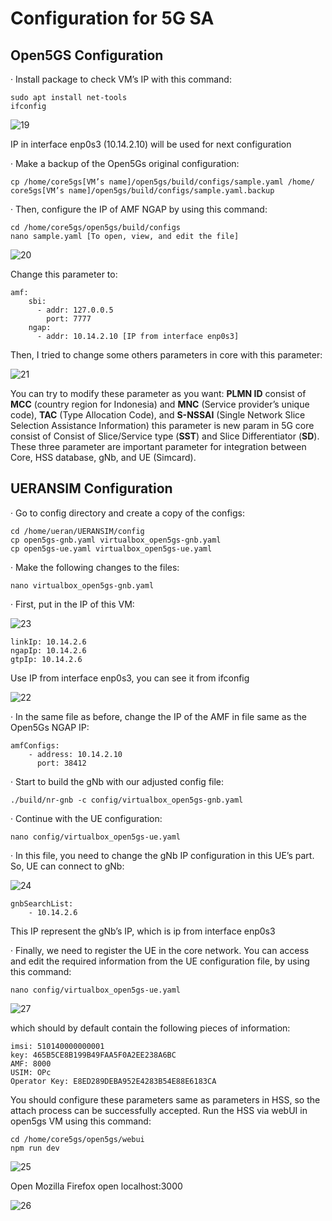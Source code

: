 # Configuration for 5G SA

## Open5GS Configuration
· Install package to check VM’s IP with this command:
```Linux
sudo apt install net-tools
ifconfig
```
![19](https://github.com/Citrayaf/How-to-build-OpenCore-and-OpenRAN-for-5G/blob/main/Pictures/19.png?raw=true)

IP in interface enp0s3 (10.14.2.10) will be used for next configuration

· Make a backup of the Open5Gs original configuration:
```Linux
cp /home/core5gs[VM’s name]/open5gs/build/configs/sample.yaml /home/ core5gs[VM’s name]/open5gs/build/configs/sample.yaml.backup
```

· Then, configure the IP of AMF NGAP by using this command:
```Linux
cd /home/core5gs/open5gs/build/configs
nano sample.yaml [To open, view, and edit the file]
```

![20](https://github.com/Citrayaf/How-to-build-OpenCore-and-OpenRAN-for-5G/blob/main/Pictures/20.png?raw=true)

Change this parameter to:
```Linux
amf:
	sbi:
	  - addr: 127.0.0.5
	    port: 7777
	ngap:
	  - addr: 10.14.2.10 [IP from interface enp0s3]
```

Then, I tried to change some others parameters in core with this parameter:

![21](https://github.com/Citrayaf/How-to-build-OpenCore-and-OpenRAN-for-5G/blob/main/Pictures/21.png?raw=true)

You can try to modify these parameter as you want:  **PLMN ID**  consist of  **MCC**  (country region for Indonesia) and  **MNC**  (Service provider’s unique code),  **TAC**  (Type Allocation Code), and  **S-NSSAI**  (Single Network Slice Selection Assistance Information) this parameter is new param in 5G core consist of Consist of Slice/Service type (**SST**) and Slice Differentiator (**SD**). These three parameter are important parameter for integration between Core, HSS database, gNb, and UE (Simcard).

## UERANSIM Configuration
· Go to config directory and create a copy of the configs:
```Linux
cd /home/ueran/UERANSIM/config
cp open5gs-gnb.yaml virtualbox_open5gs-gnb.yaml
cp open5gs-ue.yaml virtualbox_open5gs-ue.yaml
```

· Make the following changes to the files:
```Linux
nano virtualbox_open5gs-gnb.yaml
```

· First, put in the IP of this VM:

![23](https://github.com/Citrayaf/How-to-build-OpenCore-and-OpenRAN-for-5G/blob/main/Pictures/23.png?raw=true)

```Linux
linkIp: 10.14.2.6
ngapIp: 10.14.2.6
gtpIp: 10.14.2.6
```
Use IP from interface enp0s3, you can see it from ifconfig

![22](https://github.com/Citrayaf/How-to-build-OpenCore-and-OpenRAN-for-5G/blob/main/Pictures/22.png?raw=true)

· In the same file as before, change the IP of the AMF in file same as the Open5Gs NGAP IP:
```Linux
amfConfigs:
	- address: 10.14.2.10
	  port: 38412
```

· Start to build the gNb with our adjusted config file:
```Linux
./build/nr-gnb -c config/virtualbox_open5gs-gnb.yaml
```

· Continue with the UE configuration:
```Linux
nano config/virtualbox_open5gs-ue.yaml
```

· In this file, you need to change the gNb IP configuration in this UE’s part. So, UE can connect to gNb:

![24](https://github.com/Citrayaf/How-to-build-OpenCore-and-OpenRAN-for-5G/blob/main/Pictures/24.png?raw=true)

```Linux
gnbSearchList:
	- 10.14.2.6
```

This IP represent the gNb’s IP, which is ip from interface enp0s3

· Finally, we need to register the UE in the core network. You can access and edit the required information from the UE configuration file, by using this command:
```Linux
nano config/virtualbox_open5gs-ue.yaml
```

![27](https://github.com/Citrayaf/How-to-build-OpenCore-and-OpenRAN-for-5G/blob/main/Pictures/27.png?raw=true)

which should by default contain the following pieces of information:
```Linux
imsi: 510140000000001
key: 465B5CE8B199B49FAA5F0A2EE238A6BC
AMF: 8000
USIM: OPc
Operator Key: E8ED289DEBA952E4283B54E88E6183CA
```

You should configure these parameters same as parameters in HSS, so the attach process can be successfully accepted. Run the HSS via webUI in open5gs VM using this command:
```Linux
cd /home/core5gs/open5gs/webui
npm run dev
```

![25](https://github.com/Citrayaf/How-to-build-OpenCore-and-OpenRAN-for-5G/blob/main/Pictures/25.png?raw=true)

Open Mozilla Firefox open localhost:3000

![26](https://github.com/Citrayaf/How-to-build-OpenCore-and-OpenRAN-for-5G/blob/main/Pictures/26.png?raw=true)
